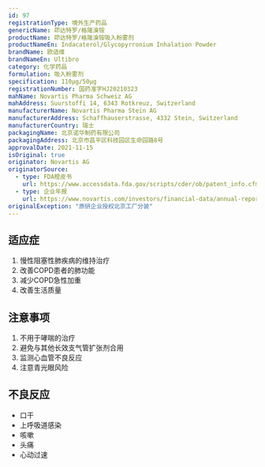 ```yaml
---
id: 97
registrationType: 境外生产药品
genericName: 茚达特罗/格隆溴铵
productName: 茚达特罗/格隆溴铵吸入粉雾剂
productNameEn: Indacaterol/Glycopyrronium Inhalation Powder
brandName: 欧适维
brandNameEn: Ultibro
category: 化学药品
formulation: 吸入粉雾剂
specification: 110μg/50μg
registrationNumber: 国药准字HJ20210323
mahName: Novartis Pharma Schweiz AG
mahAddress: Suurstoffi 14, 6343 Rotkreuz, Switzerland
manufacturerName: Novartis Pharma Stein AG
manufacturerAddress: Schaffhauserstrasse, 4332 Stein, Switzerland
manufacturerCountry: 瑞士
packagingName: 北京诺华制药有限公司
packagingAddress: 北京市昌平区科技园区生命园路8号
approvalDate: 2021-11-15
isOriginal: true
originator: Novartis AG
originatorSource:
  - type: FDA橙皮书
    url: https://www.accessdata.fda.gov/scripts/cder/ob/patent_info.cfm?Product_No=001&Appl_No=207930
  - type: 企业年报
    url: https://www.novartis.com/investors/financial-data/annual-reports
originalException: "原研企业授权北京工厂分装"
---
```


## 适应症

1. 慢性阻塞性肺疾病的维持治疗
2. 改善COPD患者的肺功能
3. 减少COPD急性加重
4. 改善生活质量

## 注意事项

1. 不用于哮喘的治疗
2. 避免与其他长效支气管扩张剂合用
3. 监测心血管不良反应
4. 注意青光眼风险

## 不良反应

- 口干
- 上呼吸道感染
- 咳嗽
- 头痛
- 心动过速 